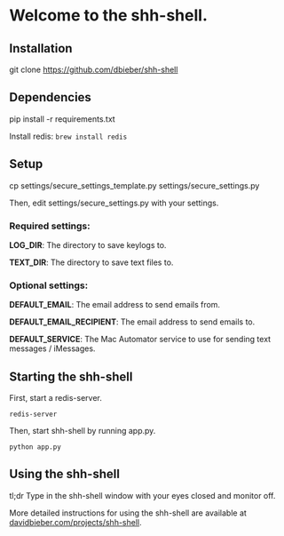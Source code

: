 # Welcome to the shh-shell.

## Installation

git clone https://github.com/dbieber/shh-shell

## Dependencies

pip install -r requirements.txt

Install redis: `brew install redis`

## Setup

cp settings/secure_settings_template.py settings/secure_settings.py

Then, edit settings/secure_settings.py with your settings.

### Required settings:

**LOG_DIR**: The directory to save keylogs to.

**TEXT_DIR**: The directory to save text files to.

### Optional settings:

**DEFAULT_EMAIL**: The email address to send emails from.

**DEFAULT_EMAIL_RECIPIENT**: The email address to send emails to.

**DEFAULT_SERVICE**: The Mac Automator service to use for sending text messages / iMessages.

## Starting the shh-shell

First, start a redis-server.

`redis-server`

Then, start shh-shell by running app.py.

`python app.py`

## Using the shh-shell

tl;dr Type in the shh-shell window with your eyes closed and monitor off.

More detailed instructions for using the shh-shell are available at [davidbieber.com/projects/shh-shell](https://davidbieber.com/projects/shh-shell).
